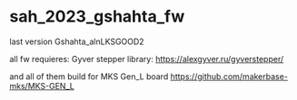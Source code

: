 # sah_2023_gshahta_fw
 
last version Gshahta_alnLKSGOOD2

all fw requieres:
Gyver stepper library: https://alexgyver.ru/gyverstepper/

and all of them build for MKS Gen_L board https://github.com/makerbase-mks/MKS-GEN_L